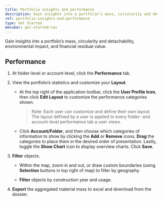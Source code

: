 ```yaml
---
title: Portfolio insights and performance
description: Gain insights into a portfolio’s mass, circularity and detachability, environmental impact, and financial residual value
ref: portfolio-insights-and-performance
type: Get Started
menubar: get-started-nav
---
```


Gain insights into a portfolio’s mass, circularity and detachability, environmental impact, and financial residual value.

## Performance

1. At folder-level or account-level, click the **Performance** tab.
1. View the portfolio’s statistics and customize your **Layout**.
   * At the top right of the application toolbar, click the **User Profile Icon**, then click **Edit Layout** to customize the performance categories shown.
     > Note: Each user can customize and define their own layout. The layout defined by a user is applied to every folder- and account-level performance tab a user views.
    
    * Click **Account/Folder**, 
    and then choose which categories of information to show by clicking the **Add** or **Remove** icons. **Drag** the categories to place them in the desired order of presentation. Lastly, toggle the **Show Chart** icon to display overview charts. Click **Save**.

1. **Filter** objects.
   
   * Within the map, zoom in and out, or draw custom boundaries (using **Selection** buttons in top right of map) to filter by geography.
   
   * **Filter** objects by construction year and usage.
1. **Export** the aggregated material mass to excel and download from the dossier.